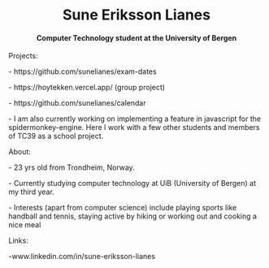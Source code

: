 <h1 align="center">
 Sune Eriksson Lianes
</h1>
<h4 align="center">
 Computer Technology student at the University of Bergen
</h4>

<p>Projects:</p>
<p> - https://github.com/sunelianes/exam-dates </p>
<p> - https://hoytekken.vercel.app/ (group project) </p>
<p> - https://github.com/sunelianes/calendar </p>
<p> - I am also currently working on implementing a feature in javascript for the spidermonkey-engine.
      Here I work with a few other students and members of TC39 as a school project.</p>

<p>About:</p>
<p> - 23 yrs old from Trondheim, Norway. </p>
<p> - Currently studying computer technology at UiB (University of Bergen) at my third year. </p>
<p> - Interests (apart from computer science) include playing sports like handball and tennis, staying active by hiking or working out and cooking a nice meal </p>

<p>Links:</p>
<p> -www.linkedin.com/in/sune-eriksson-lianes</p>



<!---
sunelianes/sunelianes is a ✨ special ✨ repository because its `README.md` (this file) appears on your GitHub profile.
You can click the Preview link to take a look at your changes.
--->
